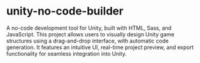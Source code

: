 # unity-no-code-builder
A no-code development tool for Unity, built with HTML, Sass, and JavaScript. This project allows users to visually design Unity game structures using a drag-and-drop interface, with automatic code generation. It features an intuitive UI, real-time project preview, and export functionality for seamless integration into Unity.
